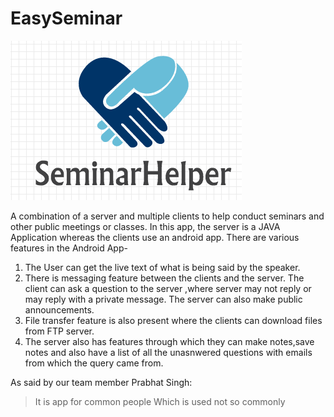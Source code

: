 # EasySeminar
![SeminarHelper Logo](https://github.com/Abhey/EasySeminar/blob/master/Logo.png)

A combination of a server and multiple clients to help conduct seminars and other public meetings or classes.
In this app, the server is a JAVA Application whereas the clients use an android app.
There are various features in the Android App-
1. The User can get the live text of what is being said by the speaker.
2. There is messaging feature between the clients and the server. The client can ask a question to the server ,where server may not reply or may reply with a private message. The server can also make public announcements.
3. File transfer feature is also present where the clients can download files from FTP server.
4. The server also has features through which they can make notes,save notes and also have a list of all the unasnwered questions with emails from which the query came from.

As said by our team member Prabhat Singh:
>It is app for common people
>Which is used not so commonly

